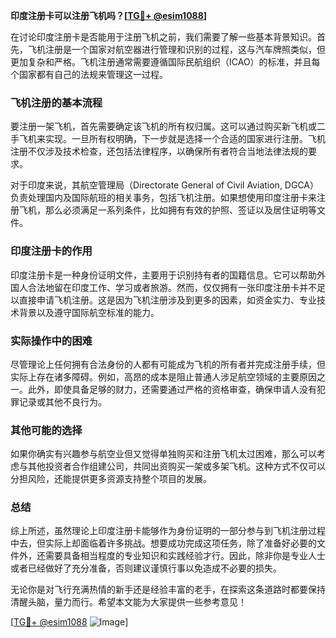 **印度注册卡可以注册飞机吗？[[TG💪+ @esim1088](https://t.me/s/esim1088)]**

在讨论印度注册卡是否能用于注册飞机之前，我们需要了解一些基本背景知识。首先，飞机注册是一个国家对航空器进行管理和识别的过程，这与汽车牌照类似，但更加复杂和严格。飞机注册通常需要遵循国际民航组织（ICAO）的标准，并且每个国家都有自己的法规来管理这一过程。

### 飞机注册的基本流程

要注册一架飞机，首先需要确定该飞机的所有权归属。这可以通过购买新飞机或二手飞机来实现。一旦所有权明确，下一步就是选择一个合适的国家进行注册。飞机注册不仅涉及技术检查，还包括法律程序，以确保所有者符合当地法律法规的要求。

对于印度来说，其航空管理局（Directorate General of Civil Aviation, DGCA）负责处理国内及国际航班的相关事务，包括飞机注册。如果想使用印度注册卡来注册飞机，那么必须满足一系列条件，比如拥有有效的护照、签证以及居住证明等文件。

### 印度注册卡的作用

印度注册卡是一种身份证明文件，主要用于识别持有者的国籍信息。它可以帮助外国人合法地留在印度工作、学习或者旅游。然而，仅仅拥有一张印度注册卡并不足以直接申请飞机注册。这是因为飞机注册涉及到更多的因素，如资金实力、专业技术背景以及遵守国际航空标准的能力。

### 实际操作中的困难

尽管理论上任何拥有合法身份的人都有可能成为飞机的所有者并完成注册手续，但实际上存在诸多障碍。例如，高昂的成本是阻止普通人涉足航空领域的主要原因之一。此外，即使具备足够的财力，还需要通过严格的资格审查，确保申请人没有犯罪记录或其他不良行为。

### 其他可能的选择

如果你确实有兴趣参与航空业但又觉得单独购买和注册飞机太过困难，那么可以考虑与其他投资者合作组建公司，共同出资购买一架或多架飞机。这种方式不仅可以分担风险，还能提供更多资源支持整个项目的发展。

### 总结

综上所述，虽然理论上印度注册卡能够作为身份证明的一部分参与到飞机注册过程中去，但实际上却面临着许多挑战。想要成功完成这项任务，除了准备好必要的文件外，还需要具备相当程度的专业知识和实践经验才行。因此，除非你是专业人士或者已经做好了充分准备，否则建议谨慎行事以免造成不必要的损失。

无论你是对飞行充满热情的新手还是经验丰富的老手，在探索这条道路时都要保持清醒头脑，量力而行。希望本文能为大家提供一些参考意见！

[[TG💪+ @esim1088](https://t.me/s/esim1088) ![Image](https://i.postimg.cc/4NQfJmqS/Snipaste-2025-05-13-00-14-12.png)]